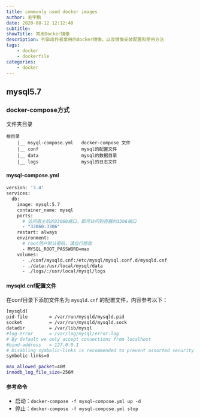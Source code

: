 ```yaml
---
title: commonly used docker images
author: 毛宇鹏
date: 2020-08-12 12:12:40
subtitle:
showTitle: 常用Docker镜像
description: 列举出作者常用的docker镜像，以及镜像安装配置和使用方法
tags:
    - docker
    - dockerfile
categories:
    - docker
---
```


## mysql5.7

### docker-compose方式

文件夹目录

```
根目录
    |__ msyql-compose.yml   docker-compose 文件
    |__ conf                mysql的配置文件
    |__ data                mysql的数据目录
    |__ logs                mysql的日志文件
```

#### mysql-compose.yml
```bash
version: '3.4'
services:
  db:
    image: mysql:5.7
    container_name: mysql
    ports:
      # 访问宿主机的33060端口，即可访问到容器的3306端口
      - "33060:3306"
    restart: always
    environment:
      # root用户默认密码，请自行修改  
      - MYSQL_ROOT_PASSWORD=mao
    volumes:
      - ./conf/mysqld.cnf:/etc/mysql/mysql.conf.d/mysqld.cnf
      - ./data:/usr/local/mysql/data
      - ./logs/:/usr/local/mysql/logs
```

#### mysqld.cnf配置文件

在conf目录下添加文件名为 `mysqld.cnf` 的配置文件，内容参考以下：
 
```bash
[mysqld]
pid-file        = /var/run/mysqld/mysqld.pid
socket          = /var/run/mysqld/mysqld.sock
datadir         = /var/lib/mysql
#log-error      = /var/log/mysql/error.log
# By default we only accept connections from localhost
#bind-address   = 127.0.0.1
# Disabling symbolic-links is recommended to prevent assorted security risks
symbolic-links=0

max_allowed_packet=40M
innodb_log_file_size=256M
```

#### 参考命令

* 启动：`docker-compose -f mysql-compose.yml up -d`
* 停止：`docker-compose -f mysql-compose.yml stop`



